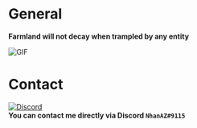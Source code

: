 # General
**Farmland will not decay when trampled by any entity**

![GIF](https://user-images.githubusercontent.com/60387689/229535076-4e6dc5db-4919-45e4-bc89-fedcea41f598.gif)

# Contact
[![Discord](https://img.shields.io/discord/986553214889517088?label=discord&color=7289DA&logo=discord)](https://discord.gg/j2X83ujT6c)\
**You can contact me directly via Discord `NhanAZ#9115`**